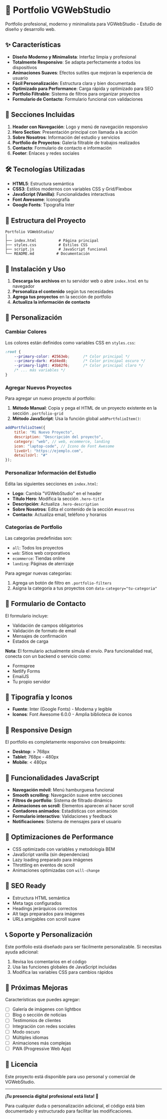 # 🚀 Portfolio VGWebStudio

Portfolio profesional, moderno y minimalista para VGWebStudio - Estudio de diseño y desarrollo web.

## ✨ Características

- **Diseño Moderno y Minimalista**: Interfaz limpia y profesional
- **Totalmente Responsivo**: Se adapta perfectamente a todos los dispositivos
- **Animaciones Suaves**: Efectos sutiles que mejoran la experiencia de usuario
- **Fácil Personalización**: Estructura clara y bien documentada
- **Optimizado para Performance**: Carga rápida y optimizado para SEO
- **Portfolio Filtrable**: Sistema de filtros para organizar proyectos
- **Formulario de Contacto**: Formulario funcional con validaciones

## 🎨 Secciones Incluidas

1. **Header con Navegación**: Logo y menú de navegación responsivo
2. **Hero Section**: Presentación principal con llamada a la acción
3. **Sobre Nosotros**: Información del estudio y servicios
4. **Portfolio de Proyectos**: Galería filtrable de trabajos realizados
5. **Contacto**: Formulario de contacto e información
6. **Footer**: Enlaces y redes sociales

## 🛠️ Tecnologías Utilizadas

- **HTML5**: Estructura semántica
- **CSS3**: Estilos modernos con variables CSS y Grid/Flexbox
- **JavaScript (Vanilla)**: Funcionalidades interactivas
- **Font Awesome**: Iconografía
- **Google Fonts**: Tipografía Inter

## 📁 Estructura del Proyecto

```
Portfolio VGWebStudio/
│
├── index.html          # Página principal
├── styles.css          # Estilos CSS
├── script.js           # JavaScript funcional
└── README.md          # Documentación
```

## 🚀 Instalación y Uso

1. **Descarga los archivos** en tu servidor web o abre `index.html` en tu navegador
2. **Personaliza el contenido** según tus necesidades
3. **Agrega tus proyectos** en la sección de portfolio
4. **Actualiza la información de contacto**

## 🎯 Personalización

### Cambiar Colores

Los colores están definidos como variables CSS en `styles.css`:

```css
:root {
    --primary-color: #2563eb;      /* Color principal */
    --primary-dark: #1d4ed8;       /* Color principal oscuro */
    --primary-light: #3b82f6;      /* Color principal claro */
    /* ... más variables */
}
```

### Agregar Nuevos Proyectos

Para agregar un nuevo proyecto al portfolio:

1. **Método Manual**: Copia y pega el HTML de un proyecto existente en la sección `.portfolio-grid`
2. **Método JavaScript**: Usa la función global `addPortfolioItem()`:

```javascript
addPortfolioItem({
    title: "Mi Nuevo Proyecto",
    description: "Descripción del proyecto",
    category: "web", // web, ecommerce, landing
    icon: "laptop-code", // Icono de Font Awesome
    liveUrl: "https://ejemplo.com",
    detailsUrl: "#"
});
```

### Personalizar Información del Estudio

Edita las siguientes secciones en `index.html`:

- **Logo**: Cambia "VGWebStudio" en el header
- **Título Hero**: Modifica la sección `.hero-title`
- **Descripción**: Actualiza `.hero-description`
- **Sobre Nosotros**: Edita el contenido de la sección `#nosotros`
- **Contacto**: Actualiza email, teléfono y horarios

### Categorías de Portfolio

Las categorías predefinidas son:
- `all`: Todos los proyectos
- `web`: Sitios web corporativos
- `ecommerce`: Tiendas online
- `landing`: Páginas de aterrizaje

Para agregar nuevas categorías:
1. Agrega un botón de filtro en `.portfolio-filters`
2. Asigna la categoría a tus proyectos con `data-category="tu-categoria"`

## 📝 Formulario de Contacto

El formulario incluye:
- Validación de campos obligatorios
- Validación de formato de email
- Mensajes de confirmación
- Estados de carga

**Nota**: El formulario actualmente simula el envío. Para funcionalidad real, conecta con un backend o servicio como:
- Formspree
- Netlify Forms
- EmailJS
- Tu propio servidor

## 🎨 Tipografía y Iconos

- **Fuente**: Inter (Google Fonts) - Moderna y legible
- **Iconos**: Font Awesome 6.0.0 - Amplia biblioteca de iconos

## 📱 Responsive Design

El portfolio es completamente responsivo con breakpoints:
- **Desktop**: > 768px
- **Tablet**: 768px - 480px
- **Mobile**: < 480px

## 🔧 Funcionalidades JavaScript

- **Navegación móvil**: Menú hamburguesa funcional
- **Smooth scrolling**: Navegación suave entre secciones
- **Filtros de portfolio**: Sistema de filtrado dinámico
- **Animaciones on scroll**: Elementos aparecen al hacer scroll
- **Contadores animados**: Estadísticas con animación
- **Formulario interactivo**: Validaciones y feedback
- **Notificaciones**: Sistema de mensajes para el usuario

## 🚀 Optimizaciones de Performance

- CSS optimizado con variables y metodología BEM
- JavaScript vanilla (sin dependencias)
- Lazy loading preparado para imágenes
- Throttling en eventos de scroll
- Animaciones optimizadas con `will-change`

## 🎯 SEO Ready

- Estructura HTML semántica
- Meta tags configurados
- Headings jerárquicos correctos
- Alt tags preparados para imágenes
- URLs amigables con scroll suave

## 📞 Soporte y Personalización

Este portfolio está diseñado para ser fácilmente personalizable. Si necesitas ayuda adicional:

1. Revisa los comentarios en el código
2. Usa las funciones globales de JavaScript incluidas
3. Modifica las variables CSS para cambios rápidos

## 🌟 Próximas Mejoras

Características que puedes agregar:
- [ ] Galería de imágenes con lightbox
- [ ] Blog o sección de noticias
- [ ] Testimonios de clientes
- [ ] Integración con redes sociales
- [ ] Modo oscuro
- [ ] Múltiples idiomas
- [ ] Animaciones más complejas
- [ ] PWA (Progressive Web App)

## 📄 Licencia

Este proyecto está disponible para uso personal y comercial de VGWebStudio.

---

**¡Tu presencia digital profesional está lista! 🎉**

Para cualquier duda o personalización adicional, el código está bien documentado y estructurado para facilitar las modificaciones. 